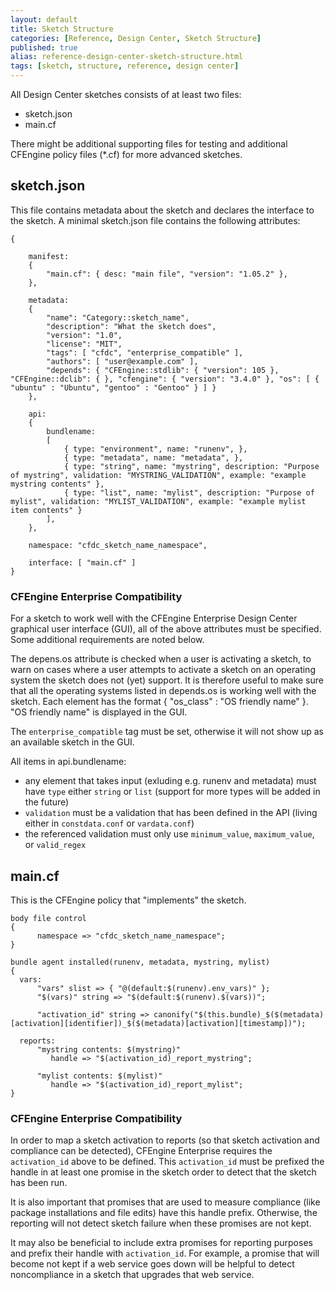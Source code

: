 ```yaml
---
layout: default
title: Sketch Structure
categories: [Reference, Design Center, Sketch Structure]
published: true
alias: reference-design-center-sketch-structure.html
tags: [sketch, structure, reference, design center]
---
```


All Design Center sketches consists of at least two files:

* sketch.json
* main.cf

There might be additional supporting files for testing and additional CFEngine 
policy files (*.cf) for more advanced sketches.

## sketch.json

This file contains metadata about the sketch and declares the interface to the 
sketch. A minimal sketch.json file contains the following attributes:

````
{

    manifest:
    {
        "main.cf": { desc: "main file", "version": "1.05.2" },
    },

    metadata:
    {
        "name": "Category::sketch_name",
        "description": "What the sketch does",
        "version": "1.0",
        "license": "MIT",
        "tags": [ "cfdc", "enterprise_compatible" ],
        "authors": [ "user@example.com" ],
        "depends": { "CFEngine::stdlib": { "version": 105 }, "CFEngine::dclib": { }, "cfengine": { "version": "3.4.0" }, "os": [ { "ubuntu" : "Ubuntu", "gentoo" : "Gentoo" } ] }
    },

    api:
    {
        bundlename:
        [
            { type: "environment", name: "runenv", },
            { type: "metadata", name: "metadata", },
            { type: "string", name: "mystring", description: "Purpose of mystring", validation: "MYSTRING_VALIDATION", example: "example mystring contents" },
            { type: "list", name: "mylist", description: "Purpose of mylist", validation: "MYLIST_VALIDATION", example: "example mylist item contents" }
        ],
    },

    namespace: "cfdc_sketch_name_namespace",

    interface: [ "main.cf" ]
}
````

### CFEngine Enterprise Compatibility

For a sketch to work well with the CFEngine Enterprise Design Center graphical 
user interface (GUI), all of the above attributes must be specified. Some 
additional requirements are noted below.

The depens.os attribute is checked when a user is activating a sketch, to
warn on cases where a user attempts to activate a sketch on an operating system
the sketch does not (yet) support. It is therefore useful to make sure that
all the operating systems listed in depends.os is working well with the sketch.
Each element has the format { "os_class" : "OS friendly name" }. "OS friendly
name" is displayed in the GUI.

The `enterprise_compatible` tag must be set, otherwise it will not show up as 
an available sketch in the GUI.

All items in api.bundlename:

* any element that takes input (exluding e.g. runenv and metadata) must have 
`type` either `string` or `list` (support for more types will be added in the 
future)
* `validation` must be a validation that has been defined in the API (living 
either in `constdata.conf` or `vardata.conf`)
* the referenced validation must only use `minimum_value`, `maximum_value`, or 
`valid_regex`


## main.cf

This is the CFEngine policy that "implements" the sketch.

````
body file control
{
      namespace => "cfdc_sketch_name_namespace";
}

bundle agent installed(runenv, metadata, mystring, mylist)
{
  vars:
      "vars" slist => { "@(default:$(runenv).env_vars)" };
      "$(vars)" string => "$(default:$(runenv).$(vars))";

      "activation_id" string => canonify("$(this.bundle)_$($(metadata)[activation][identifier])_$($(metadata)[activation][timestamp])");

  reports:
      "mystring contents: $(mystring)"
         handle => "$(activation_id)_report_mystring";

      "mylist contents: $(mylist)"
         handle => "$(activation_id)_report_mylist";
}
````

### CFEngine Enterprise Compatibility

In order to map a sketch activation to reports (so that sketch activation and 
compliance can be detected), CFEngine Enterprise requires the `activation_id` 
above to be defined. This `activation_id` must be prefixed the handle in at 
least one promise in the sketch order to detect that the sketch has been run.

It is also important that promises that are used to measure compliance (like 
package installations and file edits) have this handle prefix. Otherwise, the 
reporting will not detect sketch failure when these promises are not kept.

It may also be beneficial to include extra promises for reporting purposes and 
prefix their handle with `activation_id`. For example, a promise that will 
become not kept if a web service goes down will be helpful to detect 
noncompliance in a sketch that upgrades that web service.
